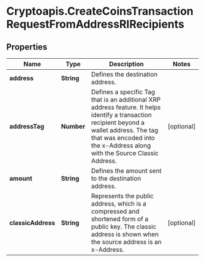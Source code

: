 # Cryptoapis.CreateCoinsTransactionRequestFromAddressRIRecipients

## Properties

Name | Type | Description | Notes
------------ | ------------- | ------------- | -------------
**address** | **String** | Defines the destination address. | 
**addressTag** | **Number** | Defines a specific Tag that is an additional XRP address feature. It helps identify a transaction recipient beyond a wallet address. The tag that was encoded into the x-Address along with the Source Classic Address. | [optional] 
**amount** | **String** | Defines the amount sent to the destination address. | 
**classicAddress** | **String** | Represents the public address, which is a compressed and shortened form of a public key. The classic address is shown when the source address is an x-Address. | [optional] 


